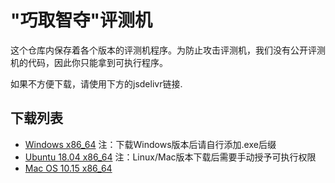 # "巧取智夺"评测机

这个仓库内保存着各个版本的评测机程序。为防止攻击评测机，我们没有公开评测机的代码，因此你只能拿到可执行程序。

如果不方便下载，请使用下方的jsdelivr链接.

## 下载列表
- [Windows x86_64](https://cdn.jsdelivr.net/gh/ssast-tech/thuai-egg-releases/eggs-windows-x86_64) 注：下载Windows版本后请自行添加.exe后缀
- [Ubuntu 18.04 x86_64](https://cdn.jsdelivr.net/gh/ssast-tech/thuai-egg-releases/eggs-ubuntu-18.04-x86_64) 注：Linux/Mac版本下载后需要手动授予可执行权限
- [Mac OS 10.15 x86_64](https://cdn.jsdelivr.net/gh/ssast-tech/thuai-egg-releases/eggs-macos-10.15-x86_64)
